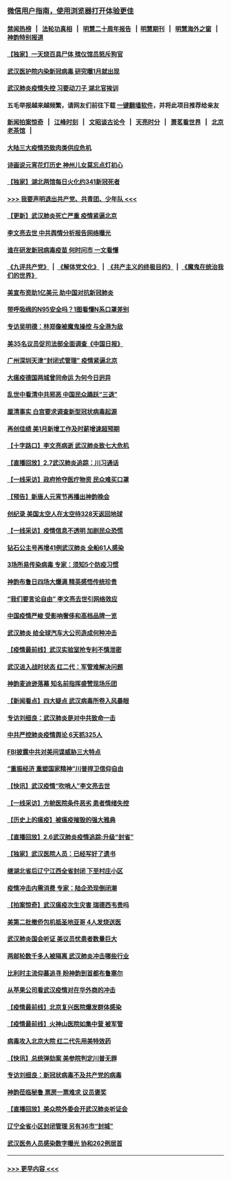 ### [微信用户指南，使用浏览器打开体验更佳](https://github.com/gfw-breaker/banned-news1/blob/master/indexes/wechat-guide.md?t=0)
#### [禁闻热榜](热点新闻.md?t=0)  &nbsp;&nbsp;|&nbsp;&nbsp; [法轮功真相](https://github.com/gfw-breaker/truth/blob/master/README.md?t=0) &nbsp;&nbsp;|&nbsp;&nbsp; [明慧二十周年报告](https://github.com/gfw-breaker/mh-reports/blob/master/README.md?t=0) &nbsp;&nbsp;|&nbsp;&nbsp;[明慧期刊](https://github.com/gfw-breaker/mh-qikan) &nbsp;&nbsp;|&nbsp;&nbsp; [明慧海外之窗](https://github.com/gfw-breaker/mh-news/blob/master/README.md?t=0) &nbsp;&nbsp;|&nbsp;&nbsp; [神韵特别报道](https://github.com/gfw-breaker/mh-news/blob/master/shenyun.md?t=0)
#### [【独家】一天烧百具尸体 殡仪馆员怒斥狗官](../pages/nf4514/n11853323.md?t=02081511) 
#### [武汉医护院内染新冠病毒 研究曝1月就出现](../pages/nf4514/n11852928.md?t=02081511) 
#### [武汉肺炎疫情失控 习要动刀子 湖北官挨训](../pages/nf4514/n11851103.md?t=02081511) 
#### 五毛举报越来越频繁，请网友们前往下载 [一键翻墙软件](https://github.com/gfw-breaker/ssr-accounts)，并将此项目推荐给亲友
#### [新闻拍案惊奇](https://github.com/gfw-breaker/banned-news1/blob/master/pages/link4.md) &nbsp;&nbsp;|&nbsp;&nbsp; [江峰时刻](https://github.com/gfw-breaker/banned-news1/blob/master/pages/link4.md) &nbsp;&nbsp;|&nbsp;&nbsp; [文昭谈古论今](https://github.com/gfw-breaker/banned-news1/blob/master/pages/link4.md) &nbsp;&nbsp;|&nbsp;&nbsp; [天亮时分](https://github.com/gfw-breaker/banned-news1/blob/master/pages/link4.md) &nbsp;&nbsp;|&nbsp;&nbsp; [萧茗看世界](https://github.com/gfw-breaker/banned-news1/blob/master/pages/link4.md) &nbsp;&nbsp;|&nbsp;&nbsp; [北京老茶馆](https://github.com/gfw-breaker/banned-news1/blob/master/pages/link4.md) &nbsp;&nbsp;|&nbsp;&nbsp; 
#### [大陆三大疫情恐致肉类供应危机](../pages/nf4514/n11852769.md?t=02081511) 
#### [诗画说元宵花灯历史 神州儿女莫忘点灯初心](../pages/nf4514/n11839294.md?t=02081511) 
#### [【独家】湖北两馆每日火化约341新冠死者](../pages/nf4514/n11845444.md?t=02081511) 
#### [>>> 我要声明退出共产党、共青团、少年队 <<<](https://github.com/begood0513/goodnews/blob/master/quit/letter.md) 
#### [【更新】武汉肺炎死亡严重 疫情紧逼北京](../pages/nf4514/n11801312.md?t=02081511) 
#### [李文亮去世 中共舆情分析报告网络曝光](../pages/nf4514/n11852868.md?t=02081511) 
#### [谁在研发新冠病毒疫苗 何时问市 一文看懂](../pages/nf4514/n11852840.md?t=02081511) 
#### [《九评共产党》](https://github.com/begood0513/9ping.md/blob/master/README.md) &nbsp;|&nbsp; [《解体党文化》](../../../../jtdwh.md/blob/master/README.md)  &nbsp;|&nbsp; [《共产主义的终极目的》](../../../../gczydzjmd.md/blob/master/README.md) &nbsp;|&nbsp; [《魔鬼在统治我们的世界》](../../../../mgztzwmdsj.md/blob/master/README.md) 
#### [美宣布资助1亿美元 助中国对抗新冠肺炎](../pages/nf4514/n11852531.md?t=02081511) 
#### [带呼吸阀的N95安全吗？1图看懂N系口罩差别](../pages/nf4514/n11846752.md?t=02081511) 
#### [专访吴明德：林郑像被魔鬼操控 与全港为敌](../pages/nf4514/n11852734.md?t=02081511) 
#### [美35名议员促司法部全面调查《中国日报》](../pages/nf4514/n11852435.md?t=02081511) 
#### [广州深圳天津“封闭式管理” 疫情紧逼北京](../pages/nf4514/n11852246.md?t=02081511) 
#### [大瘟疫德国两城曾同命运 为何今日迥异](../pages/nf4514/n11851768.md?t=02081511) 
#### [乱世中看清中共邪恶 中国民众踊跃“三退”](../pages/nf4514/n11835515.md?t=02081511) 
#### [厘清事实 白宫要求调查新型冠状病毒起源](../pages/nf4514/n11852106.md?t=02081511) 
#### [再创佳绩 美1月新增工作及时薪增速超预期](../pages/nf4514/n11852174.md?t=02081511) 
#### [【十字路口】李文亮病逝 武汉肺炎致七大危机](../pages/nf4514/n11850690.md?t=02081511) 
#### [【直播回放】2.7武汉肺炎追踪：川习通话](../pages/nf4514/n11851802.md?t=02081511) 
#### [【一线采访】政府抢夺医疗物资 民众难买口罩](../pages/nf4514/n11851017.md?t=02081511) 
#### [【预告】新唐人元宵节再播出神韵晚会](../pages/nf4514/n11843192.md?t=02081511) 
#### [创纪录 美国太空人在太空待328天返回地球](../pages/nf4514/n11851266.md?t=02081511) 
#### [【一线采访】疫情信息不透明 加剧民众恐慌](../pages/nf4514/n11850699.md?t=02081511) 
#### [钻石公主号再增41例武汉肺炎 全船61人感染](../pages/nf4514/n11850401.md?t=02081511) 
#### [3场所易传染病毒 专家：须知5个防疫习惯](../pages/nf4514/n11849662.md?t=02081511) 
#### [神韵布鲁日四场大爆满 精英感悟传统珍贵](../pages/nf4514/n11850709.md?t=02081511) 
#### [“我们要言论自由” 李文亮去世引网络效应](../pages/nf4514/n11850484.md?t=02081511) 
#### [中国疫情严峻 受影响奢侈和高档品牌一览](../pages/nf4514/n11850319.md?t=02081511) 
#### [武汉肺炎 给全球汽车大公司造成何种冲击](../pages/nf4514/n11850056.md?t=02081511) 
#### [【疫情最前线】武汉实验室抢专利不慎泄密](../pages/nf4514/n11850310.md?t=02081511) 
#### [武汉进入战时状态 红二代：军管难解决问题](../pages/nf4514/n11849976.md?t=02081511) 
#### [神韵麦迪逊落幕 知名前指挥盛赞现场乐团](../pages/nf4514/n11849316.md?t=02081511) 
#### [【新闻看点】四大疑点 武汉病毒所卷入风暴眼](../pages/nf4514/n11849608.md?t=02081511) 
#### [专访刘细良：武汉肺炎是对中共致命一击](../pages/nf4514/n11849934.md?t=02081511) 
#### [中共严控肺炎疫情舆论 6天抓325人](../pages/nf4514/n11849529.md?t=02081511) 
#### [FBI披露中共对美间谍威胁三大特点](../pages/nf4514/n11849700.md?t=02081511) 
#### [“重振经济 重塑国家精神”川普捍卫信仰自由](../pages/nf4514/n11849641.md?t=02081511) 
#### [【快讯】武汉疫情“吹哨人”李文亮去世](../pages/nf4514/n11849459.md?t=02081511) 
#### [【一线采访】方舱医院条件恶劣 患者情绪失控](../pages/nf4514/n11848910.md?t=02081511) 
#### [【历史上的瘟疫】被瘟疫摧毁的强大雅典](../pages/nf4514/n11849036.md?t=02081511) 
#### [【直播回放】2.6武汉肺炎疫情追踪:升级“封省”](../pages/nf4514/n11848948.md?t=02081511) 
#### [【独家】武汉医院人员：已经写好了遗书](../pages/nf4514/n11848942.md?t=02081511) 
#### [继湖北省后辽宁江西全省封闭 下至村庄小区](../pages/nf4514/n11848814.md?t=02081511) 
#### [疫情冲击内需消费 专家：陆企恐现倒闭潮](../pages/nf4514/n11849265.md?t=02081511) 
#### [【拍案惊奇】武汉瘟疫次生灾害 瑞德西韦贵吗](../pages/nf4514/n11847587.md?t=02081511) 
#### [美第二批撤侨包机抵圣地亚哥 4人发烧送医](../pages/nf4514/n11847923.md?t=02081511) 
#### [武汉肺炎国会听证 美议员忧患者数量巨大](../pages/nf4514/n11844851.md?t=02081511) 
#### [两邮轮数千多人被隔离 武汉肺炎冲击哪些行业](../pages/nf4514/n11847456.md?t=02081511) 
#### [比利时主流仰慕追寻 盼神韵到首都布鲁塞尔](../pages/nf4514/n11847614.md?t=02081511) 
#### [从苹果公司看武汉疫情对在华外商的冲击](../pages/nf4514/n11847586.md?t=02081511) 
#### [【疫情最前线】北京复兴医院爆发群体感染](../pages/nf4514/n11847626.md?t=02081511) 
#### [【疫情最前线】火神山医院如集中营 被军管](../pages/nf4514/n11847524.md?t=02081511) 
#### [病毒攻入北京大院 红二代先用美特效药](../pages/nf4514/n11847427.md?t=02081511) 
#### [【快讯】总统弹劾案 美参院判定川普无罪](../pages/nf4514/n11847316.md?t=02081511) 
#### [专访刘细良：新冠状病毒不及共产党的病毒](../pages/nf4514/n11847164.md?t=02081511) 
#### [神韵莅临秘鲁 票房一票难求 议员褒奖](../pages/nf4514/n11847036.md?t=02081511) 
#### [【直播回放】美众院外委会开武汉肺炎听证会](../pages/nf4514/n11846727.md?t=02081511) 
#### [辽宁全省小区封闭管理 另有36市“封城”](../pages/nf4514/n11846879.md?t=02081511) 
#### [武汉医务人员感染数字曝光 协和262例居首](../pages/nf4514/n11846742.md?t=02081511) 

----
#### [ >>> 更早内容 <<< ](../indexes/nf4514-earlier.md)
